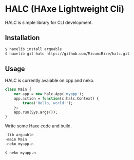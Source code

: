 HALC (HAxe Lightweight Cli)
====

HALC is simple library for CLI development.

## Installation

```sh
$ haxelib install arguable
$ haxelib git halc https://github.com/MisumiRize/halc.git
```

## Usage

HALC is currently avaiable on cpp and neko.

```haxe
class Main {
	var app = new halc.App('myapp');
	app.action = function(c:halc.Context) {
		trace('Hello, world!');
	};
	app.run(Sys.args());
}
```

Write some Haxe code and build.

```sh
-lib arguable
-main Main
-neko myapp.n
```

```sh
$ neko myapp.n
```
